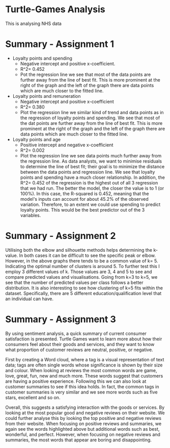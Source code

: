 # Turtle-Games Analysis 
This is analysing NHS data 


# Summary - Assignment 1
* Loyalty points and spending 
  * Negative intercept and positive x-coefficient. 
  * R^2= 0.452
  * Pot the regression line we see that most of the data points are further away from the line of best fit. This is more prominent at the right of the graph and the left of the graph there are data points which are much closer to the fitted line. 
* Loyalty points and remuneration
	* Negative intercept and positive x-coefficient 
	* R^2= 0.380
	* Plot the regression line we similar kind of trend and data points as in the regression of loyalty points and spending. We see that most of the dat points are further away from the line of best fit. This is more prominent at the right of the graph and the left of the graph there are data points which are much closer to the fitted line. 
* Loyalty points and age
	* Positive intercept and negative x-coefficient 
	* R^2= 0.002
	* Plot the regression line we see data points much further away from the regression line. 
As data analysts, we want to minimise residuals to determine the line of best fit; their goal is to minimize the distance between the data points and regression line. We see that loyalty points and spending have a much closer relationship. In addition, the R^2= 0.452 of the regression is the highest out of all 3 regression that we had run. The better the model, the closer the value is to 1 (or 100%). In this case, the R-squared is 0.452, meaning that the model's inputs can account for about 45.2% of the observed variation. Therefore, to an extent we could use spending to predict loyalty points. This would be the best predictor out of the 3 variables. 

# Summary - Assignment 2
Utilising both the elbow and silhouette methods helps determining the k-value. In both cases it can be difficult to see the specific peak or elbow. However, in the above graphs there tends to be a common value of k= 5. Indicating the optimal number of clusters is around 5. To further test this I employ 3 different values of k. Those values are 3, 4 and 5 to see and compare predicted values and visualisations. Going from k=3 to k=5, we see that the number of predicted values per class follows a better distribution. It is also interesting to see how clustering of k=5 fits within the dataset. Specifically, there are 5 different education/qualification level that an individual can have.


# Summary - Assignment 3
By using sentiment analysis, a quick summary of current consumer satisfaction is presented. Turtle Games want to learn more about how their consumers feel about their goods and services, and they want to know what proportion of customer reviews are neutral, positive, or negative. 

First by creating a Word cloud, where a tag is a visual representation of text data; tags are often single words whose significance is shown by their size and colour. When looking at reviews the most common words are game, love, great, fun, new and much more. These words suggest that customers are having a positive experience. Following this we can also look at customer summaries to see if this idea holds. In fact, the common tags in customer summaries is very similar and we see more words such as five stars, excellent and so on.

Overall, this suggests a satisfying interaction with the goods or services. By looking at the most popular good and negative reviews on their website. We could further analyse this by looking the top positive and negative reviews from their website. When focusing on positive reviews and summaries, we again see the words highlighted above but additional words such as best, wonderful, and perfect. However, when focusing on negative reviews and summaries, the most words that appear are boring and disappointing.
